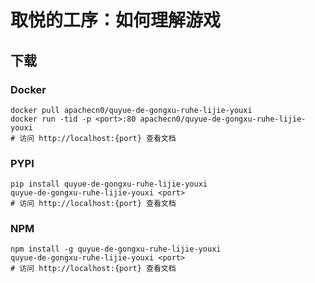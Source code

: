# 取悦的工序：如何理解游戏

## 下载

### Docker

```
docker pull apachecn0/quyue-de-gongxu-ruhe-lijie-youxi
docker run -tid -p <port>:80 apachecn0/quyue-de-gongxu-ruhe-lijie-youxi
# 访问 http://localhost:{port} 查看文档
```

### PYPI

```
pip install quyue-de-gongxu-ruhe-lijie-youxi
quyue-de-gongxu-ruhe-lijie-youxi <port>
# 访问 http://localhost:{port} 查看文档
```

### NPM

```
npm install -g quyue-de-gongxu-ruhe-lijie-youxi
quyue-de-gongxu-ruhe-lijie-youxi <port>
# 访问 http://localhost:{port} 查看文档
```